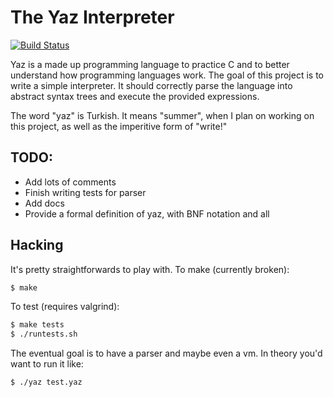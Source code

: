 The Yaz Interpreter
===================

[![Build Status](https://travis-ci.org/iankronquist/yaz.svg?branch=master">)](https://travis-ci.org/iankronquist/yaz.svg?branch=master>)

Yaz is a made up programming language to practice C and to better understand
how programming languages work.
The goal of this project is to write a simple interpreter.
It should correctly parse the language into abstract syntax trees and
execute the provided expressions.

The word "yaz" is Turkish. It means "summer", when I plan on working on this
project, as well as the imperitive form of "write!"

TODO:
----
* Add lots of comments
* Finish writing tests for parser
* Add docs
* Provide a formal definition of yaz, with BNF notation and all

Hacking
------
It's pretty straightforwards to play with.
To make (currently broken):
```sh
$ make
```

To test (requires valgrind):
```sh
$ make tests
$ ./runtests.sh
```

The eventual goal is to have a parser and maybe even a vm. In theory you'd want
to run it like:
```sh
$ ./yaz test.yaz
```
